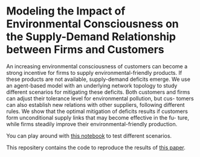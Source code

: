 # Modeling the Impact of Environmental Consciousness on the Supply-Demand Relationship between Firms and Customers

An increasing environmental consciousness of customers can become a strong incentive for firms to
supply environmental-friendly products. If these products are not available, supply-demand deficits emerge.
We use an agent-based model with an underlying network topology to study different scenarios for mitigating
these deficits. Both customers and firms can adjust their tolerance level for environmental pollution, but cus-
tomers can also establish new relations with other suppliers, following different rules. We show that the optimal
mitigation of deficits results if customers form unconditional supply links that may become effective in the fu-
ture, while firms steadily improve their environmental-friendly production.

You can play around with [this notebook](https://github.com/giava90/enviromental-abm/blob/main/notebooks/Firms_customers_relations_with_enviromental_consciuosness.ipynb) to test different scenarios.

This repositery contains the code to reproduce the results of [this paper](https://papers.ssrn.com/sol3/papers.cfm?abstract_id=4403242).

